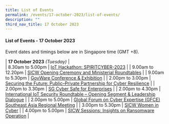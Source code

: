 ```yaml
---
title: List of Events
permalink: /events/17-october-2023/list-of-events/
description: ""
third_nav_title: 17 October 2023
---
```

#### **List of Events - 17 October 2023**

Event dates and timings below are in Singapore time (GMT +8). 

| **17 October 2023** *(Tuesday)*   |                                 
| 8.30am to 5.00pm              | [IoT Hackathon: SPIRITCYBER-2023](/events/17-october-2023/iot-hackathon-spiritcyber-2023/)                                                                          |
| 9.00am to 12.20pm          | [SICW Opening Ceremony and Ministerial Roundtables](/events/17-october-2023/sicw-oc-and-ministerial-roundtables/)                                                                 |
| 9.00am to 5.30pm           | [GovWare Conference & Exhibition](/events/17-october-2023/govware-conference-and-exhibition/)                               |
| 2.00pm to 3.00pm           | [Securing the Future: Public–Private Partnership for Cyber Resilience](/events/17-october-2023/sicw-sessions-securing-the-future/)                               |
| 2.00pm to 3.30pm           | [SG Cyber Safe for Enterprises](/events/17-october-2023/sg-cyber-safe-for-enterprises/)                               |
| 2.00pm to 4.30pm           | [International IoT Security Roundtable – Opening Segment & Leadership Dialogue](events/17-october-2023/iiot-leadership-dialogue/)                               |
| 2.00pm to 5.00pm           | [Global Forum on Cyber Expertise (GFCE) Southeast Asia Regional Meeting](/events/17-october-2023/gfce-sea-regional-meeting/)                               |
| 3.00pm to 5.30pm           | [SICW Women in Cyber](/events/17-october-2023/sicw-women-in-cyber/)                               |
| 4.00pm to 5.00pm           | [SICW Sessions: Insights on Ransomware Operation](/events/17-october-2023/sicw-sessions-insights-on-ransomware-operation/)                               |

